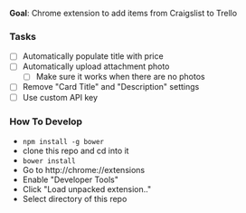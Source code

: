 **Goal**: Chrome extension to add items from Craigslist to Trello

### Tasks
- [ ] Automatically populate title with price
- [ ] Automatically upload attachment photo
  - [ ] Make sure it works when there are no photos
- [ ] Remove "Card Title" and "Description" settings
- [ ] Use custom API key

### How To Develop
- `npm install -g bower`
- clone this repo and cd into it
- `bower install`
- Go to http://chrome://extensions
- Enable "Developer Tools"
- Click "Load unpacked extension.."
- Select directory of this repo
